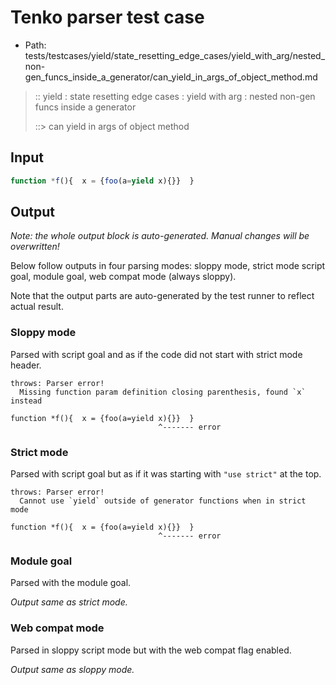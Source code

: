 # Tenko parser test case

- Path: tests/testcases/yield/state_resetting_edge_cases/yield_with_arg/nested_non-gen_funcs_inside_a_generator/can_yield_in_args_of_object_method.md

> :: yield : state resetting edge cases : yield with arg : nested non-gen funcs inside a generator
>
> ::> can yield in args of object method

## Input


`````js
function *f(){  x = {foo(a=yield x){}}  }
`````

## Output

_Note: the whole output block is auto-generated. Manual changes will be overwritten!_

Below follow outputs in four parsing modes: sloppy mode, strict mode script goal, module goal, web compat mode (always sloppy).

Note that the output parts are auto-generated by the test runner to reflect actual result.

### Sloppy mode

Parsed with script goal and as if the code did not start with strict mode header.

`````
throws: Parser error!
  Missing function param definition closing parenthesis, found `x` instead

function *f(){  x = {foo(a=yield x){}}  }
                                 ^------- error
`````

### Strict mode

Parsed with script goal but as if it was starting with `"use strict"` at the top.

`````
throws: Parser error!
  Cannot use `yield` outside of generator functions when in strict mode

function *f(){  x = {foo(a=yield x){}}  }
                                 ^------- error
`````


### Module goal

Parsed with the module goal.

_Output same as strict mode._

### Web compat mode

Parsed in sloppy script mode but with the web compat flag enabled.

_Output same as sloppy mode._
